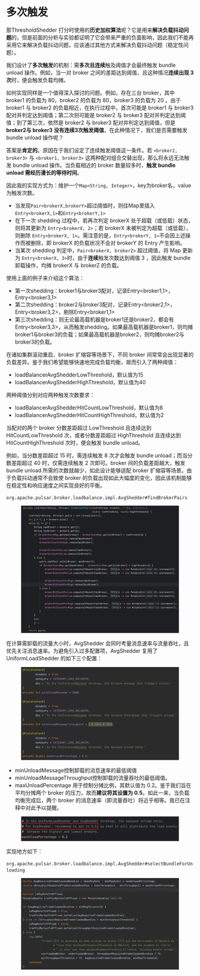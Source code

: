 # 多次触发

那ThresholdShedder 打分时使用的**历史加权算法**呢？它是用来**解决负载抖动问题**的，但是前面的分析与实验都证明了它会带来严重的负面影响，因此我们不能再采用它来解决负载抖动问题，应该通过其他方式来解决负载抖动问题（稳定性问题）。

我们设计了**多次触发**的机制：需**多次且连续**触及阈值才会最终触发 bundle unload 操作。例如，当一对 broker 之间的差距达到阈值，且这种情况**连续出现 3 次**时，便会触发负载均摊。

&#x20;

如何实现同样是一个值得深入探讨的问题。例如，存在三台 broker，其中 broker1 的负载为 80，broker2 的负载为 80，broker3 的负载为 20 。由于 broker1 与 broker2 的负载相近，在执行过程中，首次可能是 broker1 与 broker3 配对并判定达到阈值；第二次则可能是 broker2 与 broker3 配对并判定达到阈值；到了第三次，依然是 broker2 与 broker3 配对并判定达到阈值，但是**broker2与 broker3 没有连续3次触发阈值**，在此种情况下，我们是否需要触发 bundle unload 操作呢？

答案是**肯定的**。原因在于我们设定了连续触发阈值这一条件。若 `<broker2, broker3>` 与 `<broker1, broker3>` 这两种配对组合交替出现，那么将永远无法触发 bundle unload 操作。当负载相近的 broker 数量较多时，**触发 bundle unload 需经历漫长的等待时间**。

&#x20;

因此我的实现方式为：维护一个`Map<String, Integer>`，key为broker名，value为触发次数。

* 当发现`Pair<brokerX,brokerY>`超过阈值时，则往Map里插入`Entry<brokerX,1>`和`Entry<brokerY,1>`
* 在下一次 shedding 过程中，若再次判定 brokerX 处于超载（或低载）状态，则将其更新为 `Entry<brokerX, 2>`；若 brokerX 未被判定为超载（或低载），则删除 `Entry<brokerX, 1>`。需注意的是，`Entry<brokerY, 1>`不会因上述操作而被删除，即 brokerX 的负载状况不会对 brokerY 的 Entry 产生影响。
* 当某次 shedding 判定中，`Pair<brokerX, brokerZ>` 超过阈值，将 Map 更新为 `Entry<brokerX, 3>`时，由于**连续**触发次数达到阈值 3 ，因此触发 bundle 卸载操作，均摊 brokerX 与 brokerZ 的负载。



使用上面的例子来介绍这个算法：

* 第一次shedding：broker1与broker3配对，记录Entry\<broker1,1>，Entry\<broker3,1>
* 第二次shedding：broker2与broker3配对，记录Entry\<broker2,1>，Entry\<broker3,2>，剔除Entry\<broker1,1>
* 第三次shedding：则无论最高载机器是broker1还是broker2，都会有Entry\<broker3,3>，从而触发shedding。如果最高载机器是broker1，则均摊broker1与broker3的负载；如果最高载机器是broker2，则均摊broker2与broker3的负载。

&#x20;

在诸如集群滚动重启、broker 扩缩容等场景下，不同 broker 间常常会出现显著的负载差异。鉴于我们希望能够快速地完成负载均衡，故而引入了两种阈值：

* loadBalancerAvgShedderLowThreshold，默认值为15
* loadBalancerAvgShedderHighThreshold，默认值为40

两种阈值分别对应两种触发次数要求：

* loadBalancerAvgShedderHitCountLowThreshold，默认值为8
* loadBalancerAvgShedderHitCountHighThreshold，默认值为2

当配对的两个 broker 分数差距超过 LowThreshold 且连续达到 HitCountLowThreshold 次，或者分数差距超过 HighThreshold 且连续达到 HitCountHighThreshold 次时，便会触发 bundle unload。

例如，当分数差距超过 15 时，需连续触发 8 次才会触发 bundle unload；而当分数差距超过 40 时，仅需连续触发 2 次即可。broker 间的负载差距越大，触发 bundle unload 所需的次数就越少，如此设计能够适配 broker 扩缩容等场景。由于负载抖动通常不会致使 broker 的负载出现如此大幅度的变化，因此该机制能够在稳定性和响应速度之间实现良好的平衡。

`org.apache.pulsar.broker.loadbalance.impl.AvgShedder#findBrokerPairs`&#x20;

<figure><img src="../.gitbook/assets/image (2).png" alt=""><figcaption></figcaption></figure>

在计算需卸载的流量大小时，AvgShedder 会同时考量消息速率与流量吞吐，且优先关注消息速率。为避免引入过多配置项，AvgShedder 复用了 UniformLoadShedder 的如下三个配置：

<figure><img src="../.gitbook/assets/image (3).png" alt=""><figcaption></figcaption></figure>

* minUnloadMessage控制卸载的消息速率的最低阈值
* minUnloadMessageThroughput控制卸载的流量吞吐的最低阈值。
* maxUnloadPercentage 用于控制分摊比例，其默认值为 0.2。鉴于我们旨在平均分摊两个 broker 的压力，故而**建议将其设置为 0.5**。如此一来，当负载均衡完成后，两个 broker 的消息速率（即流量吞吐）将近乎相等。我已在注释中对此予以提醒。

<figure><img src="../.gitbook/assets/image (4).png" alt=""><figcaption></figcaption></figure>

实现地方如下：

`org.apache.pulsar.broker.loadbalance.impl.AvgShedder#selectBundleForUnloading`

<figure><img src="../.gitbook/assets/image (5).png" alt=""><figcaption></figcaption></figure>

